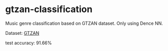 # gtzan-classification
Music genre classification based on GTZAN dataset. Only using Dence NN.

Dataset: [GTZAN](https://huggingface.co/datasets/marsyas/gtzan)

test accuracy: 91.66%
